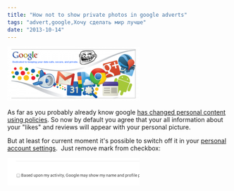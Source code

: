 ```yaml
---
title: "How not to show private photos in google adverts"
tags: "advert,google,Хочу сделать мир лучше"
date: "2013-10-14"
---
```


![](images/GoogleSecurityBanner-300x124.png "GoogleSecurityBanner")

As far as you probably already know google [has changed personal content using policies](https://www.google.com.ua/intl/en/policies/terms/changes/). So now by default you agree that your all information about your "likes" and reviews will appear with your personal picture.

But at least for current moment it's possible to switch off it in your [personal account settings](https://plus.google.com/settings/endorsements).  Just remove mark from checkbox:

![](images/Screen-Shot-2013-10-14-at-5.08.06-PM-300x62.png "google switch off")
